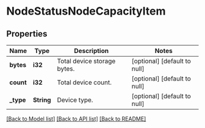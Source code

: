 # NodeStatusNodeCapacityItem

## Properties
Name | Type | Description | Notes
------------ | ------------- | ------------- | -------------
**bytes** | **i32** | Total device storage bytes. | [optional] [default to null]
**count** | **i32** | Total device count. | [optional] [default to null]
**_type** | **String** | Device type. | [optional] [default to null]

[[Back to Model list]](../README.md#documentation-for-models) [[Back to API list]](../README.md#documentation-for-api-endpoints) [[Back to README]](../README.md)


